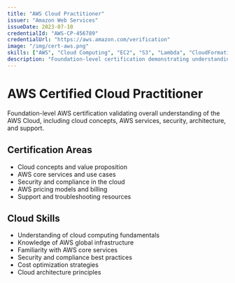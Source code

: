 ```yaml
---
title: "AWS Cloud Practitioner"
issuer: "Amazon Web Services"
issueDate: 2023-07-10
credentialId: "AWS-CP-456789"
credentialUrl: "https://aws.amazon.com/verification"
image: "/img/cert-aws.png"
skills: ["AWS", "Cloud Computing", "EC2", "S3", "Lambda", "CloudFormation"]
description: "Foundation-level certification demonstrating understanding of AWS cloud services, architecture, and best practices."
---
```


# AWS Certified Cloud Practitioner

Foundation-level AWS certification validating overall understanding of the AWS Cloud, including cloud concepts, AWS services, security, architecture, and support.

## Certification Areas

- Cloud concepts and value proposition
- AWS core services and use cases
- Security and compliance in the cloud
- AWS pricing models and billing
- Support and troubleshooting resources

## Cloud Skills

- Understanding of cloud computing fundamentals
- Knowledge of AWS global infrastructure
- Familiarity with AWS core services
- Security and compliance best practices
- Cost optimization strategies
- Cloud architecture principles
